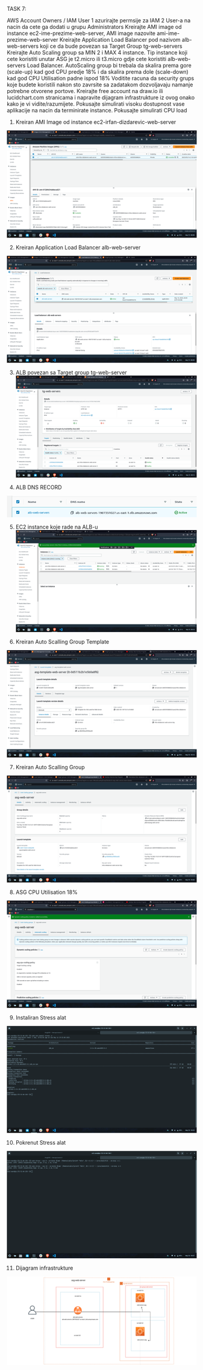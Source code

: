 TASK 7:

AWS Account Owners / IAM User 1 azurirajte permsije za IAM 2 User-a na nacin da cete ga dodati u grupu Administrators
 Kreirajte AMI image od instance ec2-ime-prezime-web-server, AMI image nazovite ami-ime-prezime-web-server
 Kreirajte Application Load Balancer pod nazivom alb-web-servers koji ce da bude povezan sa Target Group tg-web-servers
 Kreirajte Auto Scaling group sa MIN 2 i MAX 4 instance. Tip instance koji cete koristiti unutar ASG je t2.micro ili t3.micro gdje cete koristiti alb-web-servers Load Balancer. AutoScaling group bi trebala da skalira prema gore (scale-up) kad god CPU predje 18% i da skalira prema dole (scale-down) kad god CPU Utilisation padne ispod 18%
 Voditite racuna da security grups koje budete koristili nakon sto zavrsite sa zadatakom dozvoljavaju namanje potrebne otvorene portove.
 Kreirajte free account na draw.io ili lucidchart.com stranicama i napravite dijagram infrastrukture iz ovog onako kako je vi vidite/razumijete.
 Pokusajte simulirati visoku dostupnost vase aplikacije na nacin da terminirate instance.
 Pokusajte simulirati CPU load 




1. Kreiran AMI Image od instance ec2-irfan-dizdarevic-web-server


![Alt text](images/CUSTOM%20AMI%20IMAGE.png)

2. Kreiran Application Load Balancer alb-web-server

![Alt text](images/ALB.png)

3. ALB povezan sa Target group tg-web-server
![Alt text](images/TARGET%20GROUP.png)


4. ALB DNS RECORD

![Alt text](images/ALB%20DNS.png)

5. EC2 instance koje rade na ALB-u
![Alt text](images/EC2%20INSTANCES.png)

6. Kreiran Auto Scalling Group Template

![ASG Template](images/ASG%20TEMPLATE.png)

7. Kreiran Auto Scalling Group

![Alt text](images/ASG.png)

8. ASG CPU Utilisation 18%

![Alt text](images/ASG%20POLICIY.png)

9. Instaliran Stress alat

![Alt text](images/INSTALL%20STRESS.png)

10. Pokrenut Stress alat

![Alt text](images/RUN%20STRESS.png)

11. Dijagram infrastrukture 

![Alt text](images/DIjagram%20ASG.png)


